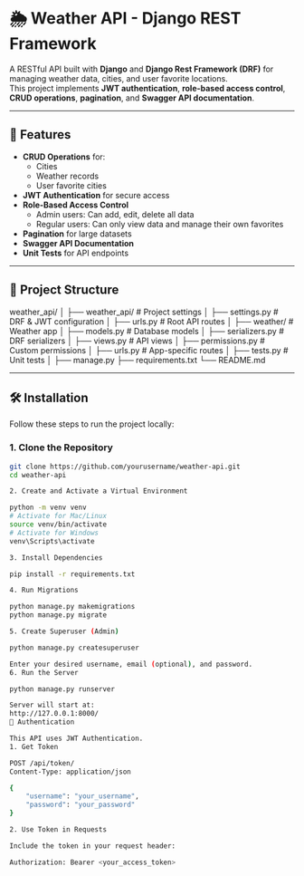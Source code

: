 # 🌦 Weather API - Django REST Framework

A RESTful API built with **Django** and **Django Rest Framework (DRF)** for managing weather data, cities, and user favorite locations.  
This project implements **JWT authentication**, **role-based access control**, **CRUD operations**, **pagination**, and **Swagger API documentation**.

---

## 📌 Features
- **CRUD Operations** for:
  - Cities
  - Weather records
  - User favorite cities
- **JWT Authentication** for secure access
- **Role-Based Access Control**
  - Admin users: Can add, edit, delete all data
  - Regular users: Can only view data and manage their own favorites
- **Pagination** for large datasets
- **Swagger API Documentation**
- **Unit Tests** for API endpoints

---

## 📂 Project Structure

weather_api/
│
├── weather_api/ # Project settings
│ ├── settings.py # DRF & JWT configuration
│ ├── urls.py # Root API routes
│
├── weather/ # Weather app
│ ├── models.py # Database models
│ ├── serializers.py # DRF serializers
│ ├── views.py # API views
│ ├── permissions.py # Custom permissions
│ ├── urls.py # App-specific routes
│ ├── tests.py # Unit tests
│
├── manage.py
├── requirements.txt
└── README.md


---

## 🛠 Installation

Follow these steps to run the project locally:

### **1. Clone the Repository**
```bash
git clone https://github.com/yourusername/weather-api.git
cd weather-api

2. Create and Activate a Virtual Environment

python -m venv venv
# Activate for Mac/Linux
source venv/bin/activate
# Activate for Windows
venv\Scripts\activate

3. Install Dependencies

pip install -r requirements.txt

4. Run Migrations

python manage.py makemigrations
python manage.py migrate

5. Create Superuser (Admin)

python manage.py createsuperuser

Enter your desired username, email (optional), and password.
6. Run the Server

python manage.py runserver

Server will start at:
http://127.0.0.1:8000/
🔑 Authentication

This API uses JWT Authentication.
1. Get Token

POST /api/token/
Content-Type: application/json

{
    "username": "your_username",
    "password": "your_password"
}

2. Use Token in Requests

Include the token in your request header:

Authorization: Bearer <your_access_token>

